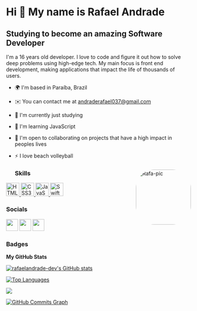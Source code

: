  Hi 👋 My name is Rafael Andrade
==========================

Studying to become an amazing Software Developer
-----------------------------

I'm a 16 years old developer. I love to code and figure it out how to solve deep problems using high-edge tech. My main focus is front end development, making applications that impact the life of thousands of users.

* 🌍  I'm based in Paraíba, Brazil
* ✉️  You can contact me at [andraderafael037@gmail.com](mailto:andraderafael037@gmail.com)
* 🚀  I'm currently just studying
* 🧠  I'm learning JavaScript
* 🤝  I'm open to collaborating on projects that have a high impact in peoples lives
* ⚡  I love beach volleyball

  <div>
    <img align="right" alt="Rafa-pic" height="150" style="border-radius:50px;"  src="https://cdn.discordapp.com/attachments/987820569393242185/987820873211863091/Webp.net-gifmaker.gif">
  <div/>
  
  ### Skills

<p align="left">
<a href="https://developer.mozilla.org/en-US/docs/Glossary/HTML5" target="_blank" rel="noreferrer"><img src="https://raw.githubusercontent.com/danielcranney/readme-generator/main/public/icons/skills/html5-colored.svg" width="36" height="36" alt="HTML5" />
<a href="https://developer.mozilla.org/en-US/docs/Glossary/CSS3" target="_blank" rel="noreferrer"><img src="https://raw.githubusercontent.com/danielcranney/readme-generator/main/public/icons/skills/css3-colored.svg" width="36" height="36" alt="CSS3" />
<a href="https://developer.mozilla.org/en-US/docs/Glossary/JS" target="_blank" rel="noreferrer"><img src="https://raw.githubusercontent.com/danielcranney/readme-generator/main/public/icons/skills/javascript-colored.svg" width="36" height="36" alt="JavaScript" />
<a href="https://developer.mozilla.org/en-US/docs/Glossary/Swift" target="_blank" rel="noreferrer"><img src="https://raw.githubusercontent.com/danielcranney/readme-generator/main/public/icons/skills/swift-colored.svg" width="36" height="36" alt="Swift" />
</a>


 ### Socials
 <p align="left">
  <a href="https://www.instagram.com/aandraderafael/" target="_blank" rel"noreferrer"><img src="https://cdn.icon-icons.com/icons2/1211/PNG/512/1491580635-yumminkysocialmedia26_83102.png" width="32" height="32" /></a>                                                                                   
 <a href="https://www.twitch.tv/andraderafael1" target="_blank" rel="noreferrer"><img src="https://cdn.icon-icons.com/icons2/2407/PNG/512/twitch_icon_146123.png" width="32" height="32" /></a> 
 <a href="https://www.linkedin.com/in/rafael-andrade-1ab7a1242/" target="_blank" rel="noreferrer"><img src="https://raw.githubusercontent.com/danielcranney/readme-generator/main/public/icons/socials/linkedin.svg" width="32" height="32" /></a></p>
 
 ### Badges

<b>My GitHub Stats</b>

<a href="http://www.github.com/rafaelandrade-dev"><img src="https://github-readme-stats-peguimasid.vercel.app/api?username=rafaelandrade-dev&show_icons=true&hide=&count_private=true&title_color=3382ed&text_color=ffffff&icon_color=3382ed&bg_color=171717&hide_border=true&show_icons=true" alt="rafaelandrade-dev's GitHub stats" /></a>
 
 <a href="https://github.com/rafaelandrade-dev"><img src="https://github-readme-stats-peguimasid.vercel.app/api/top-langs/?username=rafaelandrade-dev&layout=compact&title_color=3382ed&text_color=ffffff&icon_color=3382ed&bg_color=171717&hide_border=true&locale=en&custom_title=Top%20%Languages" alt="Top Languages" /></a>

<a href="http://www.github.com/rafaelandrade-dev"><img src="https://github-readme-streak-stats.herokuapp.com/?user=rafaelandrade-dev&stroke=ffffff&background=171717&ring=3382ed&fire=3382ed&currStreakNum=ffffff&currStreakLabel=3382ed&sideNums=ffffff&sideLabels=ffffff&dates=ffffff&hide_border=true" /></a>

<a href="http://www.github.com/rafaelandrade-dev"><img src="https://activity-graph.herokuapp.com/graph?username=rafaelandrade-dev&bg_color=171717&color=ffffff&line=3382ed&point=ffffff&area_color=171717&area=true&hide_border=true&custom_title=GitHub%20Commits%20Graph" alt="GitHub Commits Graph" /></a>
